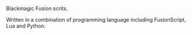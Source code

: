 Blackmagic Fusion scrits.

Written in a combination of programming language including FusionScript, Lua
and Python.
